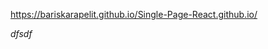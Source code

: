 https://bariskarapelit.github.io/Single-Page-React.github.io/

<i  src="./public/index.html">dfsdf</i>
